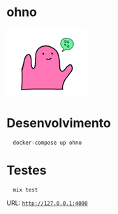# ohno

![ohno](assets/static/images/readme-ohno.png)

# Desenvolvimento

```
  docker-compose up ohno
```

# Testes

```
  mix test
```

URL: [`http://127.0.0.1:4000`](http://127.0.0.1:4000)
